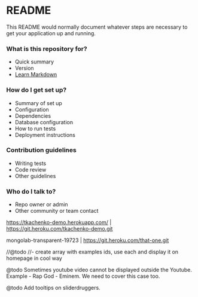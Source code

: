 

# README #

This README would normally document whatever steps are necessary to get your application up and running.

### What is this repository for? ###

* Quick summary
* Version
* [Learn Markdown](https://bitbucket.org/tutorials/markdowndemo)

### How do I get set up? ###

* Summary of set up
* Configuration
* Dependencies
* Database configuration
* How to run tests
* Deployment instructions

### Contribution guidelines ###

* Writing tests
* Code review
* Other guidelines

### Who do I talk to? ###

* Repo owner or admin
* Other community or team contact

https://tkachenko-demo.herokuapp.com/ | https://git.heroku.com/tkachenko-demo.git


mongolab-transparent-19723
  | https://git.heroku.com/that-one.git

//@todo 
//- create array with examples ids, use each and display it on homepage in cool way

@todo
Sometimes youtube video cannot be displayed outside the Youtube.
Example - Rap God - Eminem. We need to cover this case too.

@todo
Add tooltips on sliderdruggers.